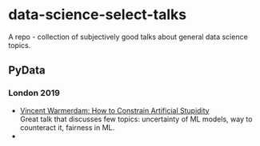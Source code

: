 # data-science-select-talks  
A repo - collection of subjectively good talks about general data science topics.  
## PyData
### London 2019
- [Vincent Warmerdam: How to Constrain Artificial Stupidity](https://www.youtube.com/watch?v=Z8MEFI7ZJlA)  
Great talk that discusses few topics: uncertainty of ML models, way to counteract it, fairness in ML.
- 
